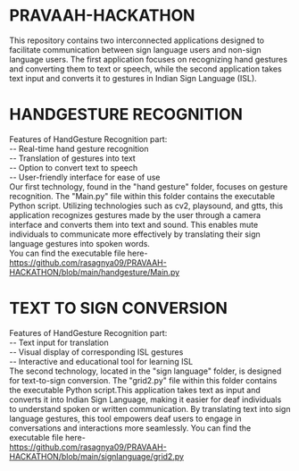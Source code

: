 # PRAVAAH-HACKATHON
This repository contains two interconnected applications designed to facilitate communication between sign language users and non-sign language users. The first application focuses on recognizing hand gestures and converting them to text or speech, while the second application takes text input and converts it to gestures in Indian Sign Language (ISL).
# HANDGESTURE RECOGNITION<br />
  Features of HandGesture Recognition part:<br />
    -- Real-time hand gesture recognition <br />
    -- Translation of gestures into text<br />
    -- Option to convert text to speech<br />
    -- User-friendly interface for ease of use<br />
  Our first technology, found in the "hand gesture" folder, focuses on gesture recognition. The "Main.py" file within this folder contains the executable Python 
  script. Utilizing technologies such as cv2, playsound, and gtts, this application recognizes gestures made by the user through a camera interface and converts 
  them into text and sound. This enables mute individuals to communicate more effectively by translating their sign language gestures into spoken words.<br />
  You can find the executable file here-<br />
     https://github.com/rasagnya09/PRAVAAH-HACKATHON/blob/main/handgesture/Main.py   <br />
# TEXT TO SIGN CONVERSION<br />
  Features of HandGesture Recognition part:<br />
    -- Text input for translation<br />
    -- Visual display of corresponding ISL gestures<br />
    -- Interactive and educational tool for learning ISL<br />
  The second technology, located in the "sign language" folder, is designed for text-to-sign conversion. The "grid2.py" file within this folder contains the 
  executable Python script.This application takes text as input and converts it into Indian Sign Language, making it easier for deaf individuals to understand 
  spoken or written communication. By translating text into sign language gestures, this tool empowers deaf users to engage in conversations and interactions 
  more seamlessly.
  You can find the executable file here-<br />
     https://github.com/rasagnya09/PRAVAAH-HACKATHON/blob/main/signlanguage/grid2.py   <br />
  
